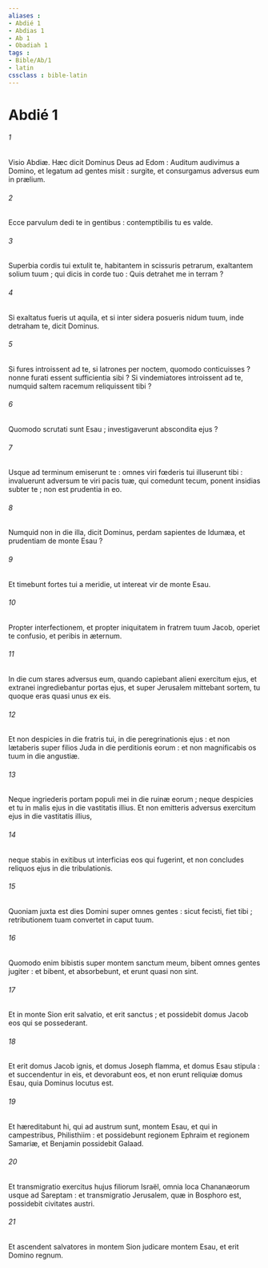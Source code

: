 ```yaml
---
aliases : 
- Abdié 1
- Abdias 1
- Ab 1
- Obadiah 1
tags : 
- Bible/Ab/1
- latin
cssclass : bible-latin
---
```


# Abdié 1

###### 1
Visio Abdiæ. Hæc dicit Dominus Deus ad Edom : Auditum audivimus a Domino, et legatum ad gentes misit : surgite, et consurgamus adversus eum in prælium.
###### 2
Ecce parvulum dedi te in gentibus : contemptibilis tu es valde.
###### 3
Superbia cordis tui extulit te, habitantem in scissuris petrarum, exaltantem solium tuum ; qui dicis in corde tuo : Quis detrahet me in terram ?
###### 4
Si exaltatus fueris ut aquila, et si inter sidera posueris nidum tuum, inde detraham te, dicit Dominus.
###### 5
Si fures introissent ad te, si latrones per noctem, quomodo conticuisses ? nonne furati essent sufficientia sibi ? Si vindemiatores introissent ad te, numquid saltem racemum reliquissent tibi ?
###### 6
Quomodo scrutati sunt Esau ; investigaverunt abscondita ejus ?
###### 7
Usque ad terminum emiserunt te : omnes viri fœderis tui illuserunt tibi : invaluerunt adversum te viri pacis tuæ, qui comedunt tecum, ponent insidias subter te ; non est prudentia in eo.
###### 8
Numquid non in die illa, dicit Dominus, perdam sapientes de Idumæa, et prudentiam de monte Esau ?
###### 9
Et timebunt fortes tui a meridie, ut intereat vir de monte Esau.
###### 10
Propter interfectionem, et propter iniquitatem in fratrem tuum Jacob, operiet te confusio, et peribis in æternum.
###### 11
In die cum stares adversus eum, quando capiebant alieni exercitum ejus, et extranei ingrediebantur portas ejus, et super Jerusalem mittebant sortem, tu quoque eras quasi unus ex eis.
###### 12
Et non despicies in die fratris tui, in die peregrinationis ejus : et non lætaberis super filios Juda in die perditionis eorum : et non magnificabis os tuum in die angustiæ.
###### 13
Neque ingriederis portam populi mei in die ruinæ eorum ; neque despicies et tu in malis ejus in die vastitatis illius. Et non emitteris adversus exercitum ejus in die vastitatis illius,
###### 14
neque stabis in exitibus ut interficias eos qui fugerint, et non concludes reliquos ejus in die tribulationis.
###### 15
Quoniam juxta est dies Domini super omnes gentes : sicut fecisti, fiet tibi ; retributionem tuam convertet in caput tuum.
###### 16
Quomodo enim bibistis super montem sanctum meum, bibent omnes gentes jugiter : et bibent, et absorbebunt, et erunt quasi non sint.
###### 17
Et in monte Sion erit salvatio, et erit sanctus ; et possidebit domus Jacob eos qui se possederant.
###### 18
Et erit domus Jacob ignis, et domus Joseph flamma, et domus Esau stipula : et succendentur in eis, et devorabunt eos, et non erunt reliquiæ domus Esau, quia Dominus locutus est.
###### 19
Et hæreditabunt hi, qui ad austrum sunt, montem Esau, et qui in campestribus, Philisthiim : et possidebunt regionem Ephraim et regionem Samariæ, et Benjamin possidebit Galaad.
###### 20
Et transmigratio exercitus hujus filiorum Israël, omnia loca Chananæorum usque ad Sareptam : et transmigratio Jerusalem, quæ in Bosphoro est, possidebit civitates austri.
###### 21
Et ascendent salvatores in montem Sion judicare montem Esau, et erit Domino regnum.
